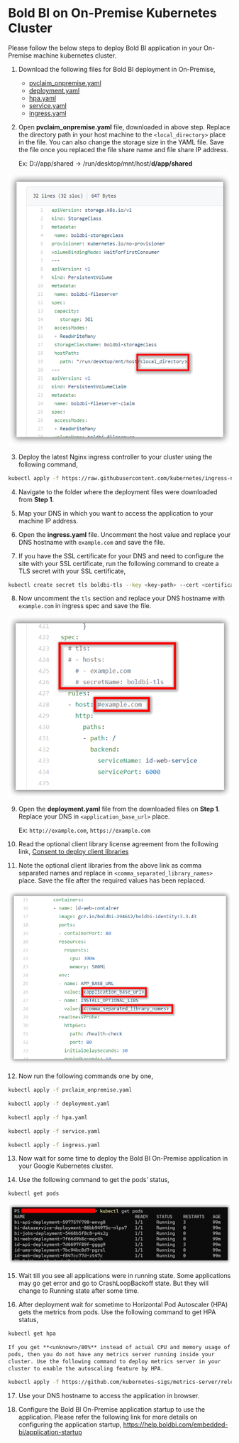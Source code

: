 # Bold BI on On-Premise Kubernetes Cluster
Please follow the below steps to deploy Bold BI application in your On-Premise machine kubernetes cluster.

1. Download the following files for Bold BI deployment in On-Premise,

    * [pvclaim_onpremise.yaml](../deploy/pvclaim_onpremise.yaml)
    * [deployment.yaml](../deploy/deployment.yaml)
    * [hpa.yaml](../deploy/hpa.yaml)
    * [service.yaml](../deploy/service.yaml)
    * [ingress.yaml](../deploy/ingress.yaml)

2. Open **pvclaim_onpremise.yaml** file, downloaded in above step. Replace the directory path in your host machine to the `<local_directory>` place in the file. You can also change the storage size in the YAML file. Save the file once you replaced the file share name and file share IP address.

    Ex: D://app/shared -> /run/desktop/mnt/host/**d/app/shared**

![PV Claim](images/onpremise_pvclaim.png)

3. Deploy the latest Nginx ingress controller to your cluster using the following command,

```sh
kubectl apply -f https://raw.githubusercontent.com/kubernetes/ingress-nginx/controller-v0.41.2/deploy/static/provider/cloud/deploy.yaml
```

4. Navigate to the folder where the deployment files were downloaded from **Step 1**.

5. Map your DNS in which you want to access the application to your machine IP address.

6. Open the **ingress.yaml** file. Uncomment the host value and replace your DNS hostname with `example.com` and save the file.

7. If you have the SSL certificate for your DNS and need to configure the site with your SSL certificate, run the following command to create a TLS secret with your SSL certificate,

```sh
kubectl create secret tls boldbi-tls --key <key-path> --cert <certificate-path>
```

8. Now uncomment the `tls` section and replace your DNS hostname with `example.com` in ingress spec and save the file.

![ingress DNS](images/ingress_yaml.png)

9. Open the **deployment.yaml** file from the downloaded files on **Step 1**. Replace your DNS in `<application_base_url>` place.
    
    Ex: `http://example.com`, `https://example.com`

10. Read the optional client library license agreement from the following link,
    [Consent to deploy client libraries](../docs/consent-to-deploy-client-libraries)

11. Note the optional client libraries from the above link as comma separated names and replace in `<comma_separated_library_names>` place. Save the file after the required values has been replaced.

![deployment.yaml](images/deployment_yaml.png) 

12.	Now run the following commands one by one,

```sh
kubectl apply -f pvclaim_onpremise.yaml
```

```sh
kubectl apply -f deployment.yaml
```

```sh
kubectl apply -f hpa.yaml
```

```sh
kubectl apply -f service.yaml
```

```sh
kubectl apply -f ingress.yaml
```

13.	Now wait for some time to deploy the Bold BI On-Premise application in your Google Kubernetes cluster. 

14.	Use the following command to get the pods’ status,

```sh
kubectl get pods
```
![Pod status](images/pod_status.png) 

15.	Wait till you see all applications were in running state. Some applications may go get error and go to CrashLoopBackoff state. But they will change to Running state after some time.

16.	After deployment wait for sometime to Horizontal Pod Autoscaler (HPA) gets the metrics from pods. Use the following command to get HPA status,

```sh
kubectl get hpa
```
    If you get **<unknown>/80%** instead of actual CPU and memory usage of pods, then you do not have any metrics server running inside your cluster. Use the following command to deploy metrics server in your cluster to enable the autoscaling feature by HPA.
    
```sh
kubectl apply -f https://github.com/kubernetes-sigs/metrics-server/releases/download/v0.3.7/components.yaml
```

17.	Use your DNS hostname to access the application in browser.

18.	Configure the Bold BI On-Premise application startup to use the application. Please refer the following link for more details on configuring the application startup,
    https://help.boldbi.com/embedded-bi/application-startup